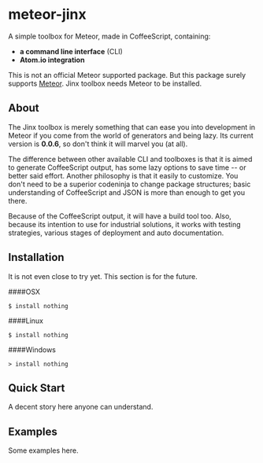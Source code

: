 
# meteor-jinx
A simple toolbox for Meteor, made in CoffeeScript, containing:

- **a command line interface** (CLI)
- **Atom.io integration**

This is not an official Meteor supported package. But this package surely supports [Meteor](https://www.meteor.com). Jinx toolbox needs Meteor to be installed.

## About
The Jinx toolbox is merely something that can ease you into development in Meteor if you come from the world of generators and being lazy. Its current version is **0.0.6**, so don't think it will marvel you (at all).

The difference between other available CLI and toolboxes is that it is aimed to generate CoffeeScript output, has some lazy options to save time -- or better said effort. Another philosophy is that it easily to customize. You don't need to be a superior codeninja to change package structures; basic understanding of CoffeeScript and JSON is more than enough to get you there.

Because of the CoffeeScript output, it will have a build tool too. Also, because its intention to use for industrial solutions, it works with testing strategies, various stages of deployment and auto documentation.



## Installation
It is not even close to try yet. This section is for the future.

####OSX
````
$ install nothing
````

####Linux
````
$ install nothing
````

####Windows
````
> install nothing
````

## Quick Start

A decent story here anyone can understand.

## Examples

Some examples here.
